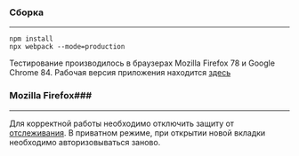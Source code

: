 ### Сборка

---

    npm install
    npx webpack --mode=production

Тестирование производилось в браузерах Mozilla Firefox 78 и Google Chrome 84. Рабочая версия приложения находится [здесь](https://wf8p3bm55s.github.io/vkoauth/)

### Mozilla Firefox###

---

Для корректной работы необходимо отключить защиту от [отслеживания](https://support.mozilla.org/en-US/kb/enhanced-tracking-protection-firefox-desktop#w_what-to-do-if-a-site-seems-broken). В приватном режиме, при открытии новой вкладки необходимо авторизовываться заново.
